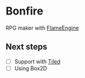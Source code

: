 # Bonfire

RPG maker with [FlameEngine](https://flame-engine.org/)

## Next steps
- [ ] Support with [Tiled](https://www.mapeditor.org/)
- [ ] Using Box2D
